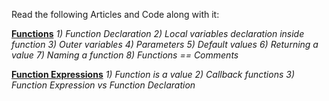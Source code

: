 Read the following Articles and Code along with it:

**[Functions](https://javascript.info/function-basics)**
*1) Function Declaration*
*2) Local variables declaration inside function*
*3) Outer variables*
*4) Parameters*
*5) Default values*
*6) Returning a value*
*7) Naming a function*
*8) Functions == Comments*


**[Function Expressions](https://javascript.info/function-expressions)**
*1) Function is a value*
*2) Callback functions*
*3) Function Expression vs Function Declaration*
